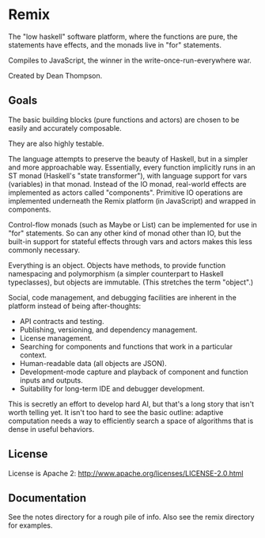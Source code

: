 Remix
=====
The "low haskell" software platform,
where the functions are pure, the statements have effects, and the monads live in "for" statements.

Compiles to JavaScript, the winner in the write-once-run-everywhere war.

Created by Dean Thompson.

Goals
-----
The basic building blocks (pure functions and actors) are chosen to be easily and accurately composable.

They are also highly testable.

The language attempts to preserve the beauty of Haskell, but in a simpler and more approachable way.
Essentially, every function implicitly runs in an ST monad (Haskell's "state transformer"), with 
language support for vars (variables) in that monad.  Instead of the IO monad, real-world effects
are implemented as actors called "components".  Primitive IO operations are implemented underneath
the Remix platform (in JavaScript) and wrapped in components.

Control-flow monads (such as Maybe or List) can be implemented for use in "for" statements.  So
can any other kind of monad other than IO, but the built-in support for stateful effects through
vars and actors makes this less commonly necessary.

Everything is an object.  Objects have methods, to provide function namespacing and polymorphism 
(a simpler counterpart to Haskell typeclasses), but objects are immutable.  (This stretches 
the term "object".)

Social, code management, and debugging facilities are inherent in the platform instead of 
being after-thoughts: 

- API contracts and testing.
- Publishing, versioning, and dependency management.
- License management.
- Searching for components and functions that work in a particular context.
- Human-readable data (all objects are JSON).
- Development-mode capture and playback of component and function inputs and outputs.
- Suitability for long-term IDE and debugger development.

This is secretly an effort to develop hard AI, but that's a long story that isn't worth telling yet.
It isn't too hard to see the basic outline: adaptive computation needs a way to efficiently search
a space of algorithms that is dense in useful behaviors.

License
-------
License is Apache 2: http://www.apache.org/licenses/LICENSE-2.0.html

Documentation
-------------
See the notes directory for a rough pile of info.  Also see the remix directory for examples.